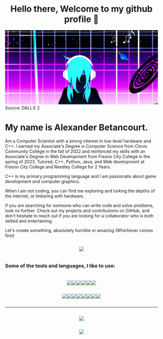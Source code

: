 
<h1 align="center">
    Hello there, 
    Welcome to my github profile 👋
</h1>

<img src="imgs/DALLE2023.png">
Source: DALL·E 2
</img>
<h1>
    My name is Alexander Betancourt.
</h1>
<p>
    Am a Computer Scientist with a strong interest in low-level hardware and C++. I earned my Associate's Degree in Computer Science from Clovis Community College in the fall of 2022 and reinforced my skills with an Associate's Degree in Web Development from Fresno City College in the spring of 2023. Tutored, C++, Python, Java, and Web development at Fresno City College and Reedley College for 2 Years.
</p>
<p>
    C++ is my primary programming language and I am passionate about game development and computer graphics.
</p>
<p>
    When I am not coding, you can find me exploring and lurking the depths of the internet, or tinkering with hardware.
</p>
<p>
    If you are searching for someone who can write code and solve problems, look no further. Check out my projects and contributions on GitHub, and don't hesitate to reach out if you are looking for a collaborator who is both skilled and entertaining. 
</p>
<p>
    Let's create something, absolutely horrible or amazing (Whichever comes first)
</p>

<div style="padding: 1em; display: flex; flex-direction: row; align-items: center; justify-content: center;">
    <img class="img" src="https://www.codewars.com/users/XOR_SABER/badges/large"/>
</div>

<h3 style="padding-bottom: 0.5em;"> 
    Some of the tools and languages, I like to use: 
</h3>

<div style="padding: 1em; display: flex; flex-direction: row; align-items: center; justify-content: center;">
    <img class="img" src="https://img.shields.io/badge/Codewars-B1361E?style=for-the-badge&logo=codewars&logoColor=grey"/>
    <img class="img" src="https://img.shields.io/badge/Udemy-A435F0?style=for-the-badge&logo=Udemy&logoColor=white"/>
    <img class="img" src="https://img.shields.io/badge/Visual%20Studio%20Code-0078d7.svg?style=for-the-badge&logo=visual-studio-code&logoColor=white"/>
    <img class="img" src="https://img.shields.io/badge/Visual%20Studio-5C2D91.svg?style=for-the-badge&logo=visual-studio&logoColor=white"/>
    <img class="img" src="https://img.shields.io/badge/VIM-%2311AB00.svg?style=for-the-badge&logo=vim&logoColor=white"/>
    <img class="img" src="https://img.shields.io/badge/CLion-black?style=for-the-badge&logo=clion&logoColor=white"/>
</div>
<div style="padding: 1em; display: flex; flex-direction: row; align-items: center; justify-content: center;">
    <img class="img" src="https://img.shields.io/badge/c-%2300599C.svg?style=for-the-badge&logo=c&logoColor=white"/>
    <img class="img" src="https://img.shields.io/badge/c++-%2300599C.svg?style=for-the-badge&logo=c%2B%2B&logoColor=white"/>
    <img class="img" src="https://img.shields.io/badge/lua-%232C2D72.svg?style=for-the-badge&logo=lua&logoColor=white"/>
    <img class="img" src="https://img.shields.io/badge/java-%23ED8B00.svg?style=for-the-badge&logo=java&logoColor=white"/>
    <img class="img" src="https://img.shields.io/badge/python-3670A0?style=for-the-badge&logo=python&logoColor=ffdd54"/>
    <img class="img" src="https://img.shields.io/badge/javascript-%23323330.svg?style=for-the-badge&logo=javascript&logoColor=%23F7DF1E"/>
    <img class="img" src="https://img.shields.io/badge/css3-%231572B6.svg?style=for-the-badge&logo=css3&logoColor=white"/>
    <img class="img" src="https://img.shields.io/badge/html5-%23E34F26.svg?style=for-the-badge&logo=html5&logoColor=white"/>

</div>

<hr></hr>

<div style="padding: 1em; display: flex; flex-direction: row; align-items: center; justify-content: center;">
    <img class="img" src="https://github-readme-stats.vercel.app/api/top-langs/?username=XOR-SABER&theme=dark&langs_count=8&layout=compact&hide=HTML,CSS," />
</div>
<div style="padding: 1em; display: flex; flex-direction: row; align-items: center; justify-content: center;">
    <img class="img" src="https://streak-stats.demolab.com/?user=XOR-SABER&theme=dark" />
</div>
  
